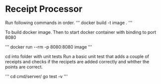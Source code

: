 # Receipt Processor

Run following commands in order.
'''
docker build -t image .
'''

To build docker image. Then to start docker container with binding to port 8080

'''
docker run --rm -p 8080:8080 image
'''

cd into folder with unit tests
Run a basic unit test that adds a couple of receipts and checks if the recipets are added correctly and whther the points are correct.

'''
cd cmd/server/
go test -v
'''

